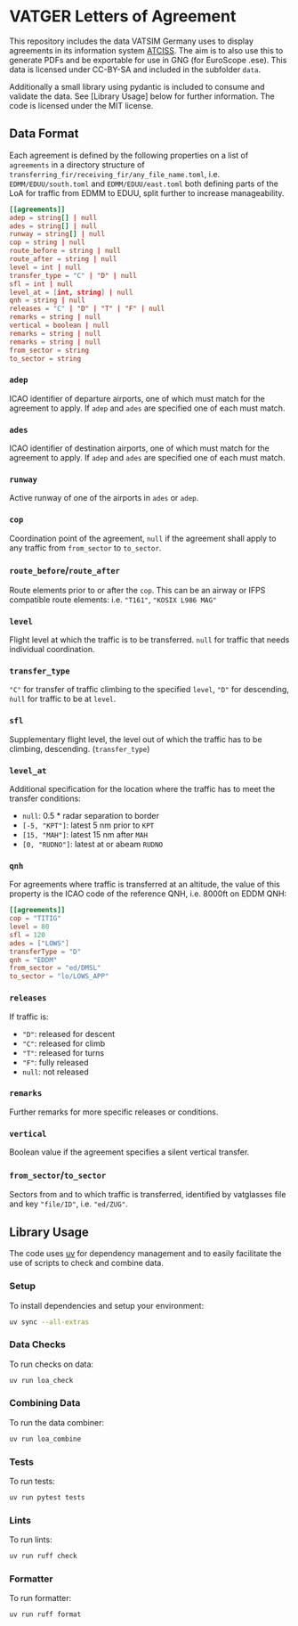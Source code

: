 # VATGER Letters of Agreement

This repository includes the data VATSIM Germany uses to display agreements in
its information system [ATCISS](https://github.com/vatger/atciss). The aim is to
also use this to generate PDFs and be exportable for use in GNG (for EuroScope .ese).
This data is licensed under CC-BY-SA and included in the subfolder `data`.

Additionally a small library using pydantic is included to consume and validate the
data. See [Library Usage] below for further information. The code is licensed under
the MIT license.

## Data Format

Each agreement is defined by the following properties on a list of `agreements`
in a directory structure of `transferring_fir/receiving_fir/any_file_name.toml`,
i.e. `EDMM/EDUU/south.toml` and `EDMM/EDUU/east.toml` both defining parts of the
LoA for traffic from EDMM to EDUU, split further to increase manageability.

```toml
[[agreements]]
adep = string[] | null
ades = string[] | null
runway = string[] | null
cop = string | null
route_before = string | null
route_after = string | null
level = int | null
transfer_type = "C" | "D" | null
sfl = int | null
level_at = [int, string] | null
qnh = string | null
releases = "C" | "D" | "T" | "F" | null
remarks = string | null
vertical = boolean | null
remarks = string | null
remarks = string | null
from_sector = string
to_sector = string
```

### `adep`

ICAO identifier of departure airports, one of which must match for the agreement
to apply. If `adep` and `ades` are specified one of each must match.

### `ades`

ICAO identifier of destination airports, one of which must match for the agreement
to apply. If `adep` and `ades` are specified one of each must match.

### `runway`

Active runway of one of the airports in `ades` or `adep`.

### `cop`

Coordination point of the agreement, `null` if the agreement shall apply to any
traffic from `from_sector` to `to_sector`.

### `route_before`/`route_after`

Route elements prior to or after the `cop`. This can be an airway or IFPS compatible
route elements: i.e. `"T161"`, `"KOSIX L986 MAG"`

### `level`

Flight level at which the traffic is to be transferred. `null` for traffic that
needs individual coordination.

### `transfer_type`

`"C"` for transfer of traffic climbing to the specified `level`, `"D"` for descending,
`ǹull` for traffic to be at `level`.

### `sfl`

Supplementary flight level, the level out of which the traffic has to be climbing,
descending. (`transfer_type`)

### `level_at`

Additional specification for the location where the traffic has to meet the transfer
conditions:

- `null`: 0.5 \* radar separation to border
- `[-5, "KPT"]`: latest 5 nm prior to `KPT`
- `[15, "MAH"]`: latest 15 nm after `MAH`
- `[0, "RUDNO"]`: latest at or abeam `RUDNO`

### `qnh`

For agreements where traffic is transferred at an altitude, the value of this property
is the ICAO code of the reference QNH, i.e. 8000ft on EDDM QNH:

```toml
[[agreements]]
cop = "TITIG"
level = 80
sfl = 120
ades = ["LOWS"]
transferType = "D"
qnh = "EDDM"
from_sector = "ed/DMSL"
to_sector = "lo/LOWS_APP"
```

### `releases`

If traffic is:

- `"D"`: released for descent
- `"C"`: released for climb
- `"T"`: released for turns
- `"F"`: fully released
- `null`: not released

### `remarks`

Further remarks for more specific releases or conditions.

### `vertical`

Boolean value if the agreement specifies a silent vertical transfer.

### `from_sector`/`to_sector`

Sectors from and to which traffic is transferred, identified by vatglasses file
and key `"file/ID"`, i.e. `"ed/ZUG"`.

## Library Usage

The code uses [uv](https://docs.astral.sh/uv) for dependency management and to easily
facilitate the use of scripts to check and combine data.

### Setup

To install dependencies and setup your environment:

```bash
uv sync --all-extras
```

### Data Checks

To run checks on data:

```bash
uv run loa_check
```

### Combining Data

To run the data combiner:

```bash
uv run loa_combine
```

### Tests

To run tests:

```bash
uv run pytest tests
```

### Lints

To run lints:

```bash
uv run ruff check
```

### Formatter

To run formatter:

```bash
uv run ruff format
```
